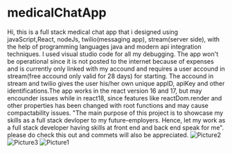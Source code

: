 # medicalChatApp
Hi, this is a full stack medical chat app that i designed using javaScript,React, nodeJs, twilio(messaging app), stream(server side), with the help of programming languages java and modern api integration techniques. I used visual studio code for all my debugging. The app won't be operational  since it is not posted to the internet because of expenses and is  currently only linked with my accound and requires a user accound in stream(free accound only valid for 28 days) for starting. The accound in stream and twilio gives the user his/her own unique appID, apiKey and other identifications.The app works in the react version 16 and 17, but may encounder issues while in react18, since features like reactDom.render and other properties has been changed with root functions and may cause compactability issues. "The main purpose of this project is to showcase my skills as a full stack devloper to my future-employers. Hence, let my work as a full stack developer having skills at front end and back end speak for me". please do check this out and commets will also be appreciated.
![Picture2](https://user-images.githubusercontent.com/74924870/172093249-36978031-f158-435e-a85b-8803ca8a6150.png)
![Picture3](https://user-images.githubusercontent.com/74924870/172093250-3d448983-aae2-4eb1-a973-7797d960dfa8.png)
![Picture1](https://user-images.githubusercontent.com/74924870/172093251-faefac46-d5d6-49c3-9194-0bab206b6da9.png)
